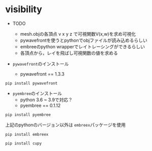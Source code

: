 # visibility
- TODO
    - mesh.objの各頂点 v x y z で可視関数V(x,w)を求め可視化
    - pywavefrontを使うとpythonでobjファイルが読み込めるらしい
    - embreeのpython wrapperでレイトレーシングができるらしい
    - 各頂点から，レイを飛ばし可視関数の値を求める

- ``pywavefront``のインストール
    - pywavefront == 1.3.3 
  
```
pip install pywavefront
```
- ``pyembree``のインストール
  - python 3.6 ~ 3.9で対応？
  - pyembree == 0.1.12
```
pip install pyembree
```
上記のpythonのバージョン以外は
`embreex`パッケージを使用
```
pip install embreex
```

```
pip install cupy
```

